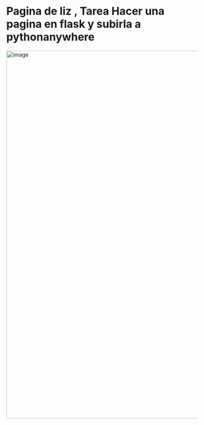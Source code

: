 # Pagina de liz , Tarea Hacer una pagina en flask y subirla a pythonanywhere

<img width="1909" height="968" alt="image" src="https://github.com/user-attachments/assets/8c3a53a2-01a1-4314-8605-02b905d59496" />

